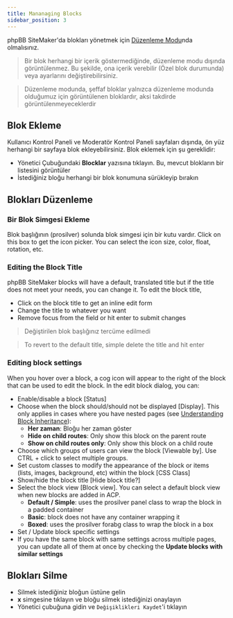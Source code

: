 ```yaml
---
title: Mananaging Blocks
sidebar_position: 3
---
```


phpBB SiteMaker'da blokları yönetmek için [Düzenleme Modu](./overview#edit-mode)nda olmalısınız.

> Bir blok herhangi bir içerik göstermediğinde, düzenleme modu dışında görüntülenmez. Bu şekilde, ona içerik verebilir (Özel blok durumunda) veya ayarlarını değiştirebilirsiniz.

> Düzenleme modunda, şeffaf bloklar yalnızca düzenleme modunda olduğumuz için görüntülenen bloklardır, aksi takdirde görüntülenmeyeceklerdir

## Blok Ekleme
Kullanıcı Kontrol Paneli ve Moderatör Kontrol Paneli sayfaları dışında, ön yüz herhangi bir sayfaya blok ekleyebilirsiniz. Blok eklemek için şu gereklidir:
* Yönetici Çubuğundaki **Blocklar** yazısına tıklayın. Bu, mevcut blokların bir listesini görüntüler
* İstediğiniz bloğu herhangi bir blok konumuna sürükleyip bırakın

## Blokları Düzenleme
### Bir Blok Simgesi Ekleme
Blok başlığının (prosilver) solunda blok simgesi için bir kutu vardır. Click on this box to get the icon picker. You can select the icon size, color, float, rotation, etc.

### Editing the Block Title
phpBB SiteMaker blocks will have a default, translated title but if the title does not meet your needs, you can change it. To edit the block title,
* Click on the block title to get an inline edit form
* Change the title to whatever you want
* Remove focus from the field or hit enter to submit changes

> Değiştirilen blok başlığınız tercüme edilmedi

> To revert to the default title, simple delete the title and hit enter

### Editing block settings
When you hover over a block, a cog icon will appear to the right of the block that can be used to edit the block. In the edit block dialog, you can:
- Enable/disable a block [Status]
- Choose when the block should/should not be displayed [Display]. This only applies in cases where you have nested pages (see [Understanding Block Inheritance](/docs/user/site/block-inheritance)):
    - **Her zaman**: Bloğu her zaman göster
    - **Hide on child routes**: Only show this block on the parent route
    - **Show on child routes only**: Only show this block on a child route
- Choose which groups of users can view the block [Viewable by]. Use CTRL + click to select multiple groups.
- Set custom classes to modify the appearance of the block or items (lists, images, background, etc) within the block [CSS Class]
- Show/hide the block title [Hide block title?]
- Select the block view [Block view]. You can select a default block view when new blocks are added in ACP.
    - **Default / Simple**: uses the prosilver panel class to wrap the block in a padded container
    - **Basic**: block does not have any container wrapping it
    - **Boxed**: uses the prosilver forabg class to wrap the block in a box
- Set / Update block specific settings
- If you have the same block with same settings across multiple pages, you can update all of them at once by checking the **Update blocks with similar settings**

## Blokları Silme
- Silmek istediğiniz bloğun üstüne gelin
- **x** simgesine tıklayın ve bloğu silmek istediğinizi onaylayın
- Yönetici çubuğuna gidin ve `Değişiklikleri Kaydet`'i tıklayın

